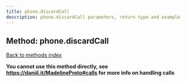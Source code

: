 ```yaml
---
title: phone.discardCall
description: phone.discardCall parameters, return type and example
---
```

## Method: phone.discardCall  
[Back to methods index](index.md)


**You cannot use this method directly, see https://daniil.it/MadelineProto#calls for more info on handling calls**




